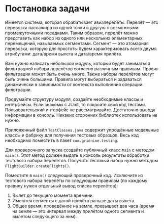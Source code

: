 # Постановка задачи

Имеется система, которая обрабатывает авиаперелёты. Перелёт — это перевозка пассажира из одной точки в другую с возможными промежуточными посадками. Таким образом, перелёт можно представить как набор из одного или нескольких элементарных перемещений, называемых сегментами. Сегмент — это атомарная перевозка, которую для простоты будем характеризовать всего двумя атрибутами: дата/время вылета и дата/время прилёта.

Вам нужно написать небольшой модуль, который будет заниматься фильтрацией набора перелётов согласно различным правилам. Правил фильтрации может быть очень много. Также наборы перелётов могут быть очень большими. Правила могут выбираться и задаваться динамически в зависимости от контекста выполнения операции фильтрации.

Продумайте структуру модуля, создайте необходимые классы и интерфейсы. Если знакомы с JUnit, то покройте свой код тестами. Пользовательский интерфейс не рассматривайте. Достаточно вывода информации в консоль. Никаких сторонних библиотек использовать не нужно.

Приложенный файл `TestClasses.java` содержит упрощённые модельные классы и фабрику для получения тестовых образцов. Весь код необходимо поместить в пакет `com.gridnine.testing`.

Для проверочного запуска создайте публичный класс `Main` с методом `main()`. Этот метод должен выдать в консоль результаты обработки тестового набора перелётов. Получить тестовый набор нужно методом `FlightBuilder.createFlights()`.

Поместите в `main()` следующий проверочный код. Исключите из тестового набора перелёты по следующим правилам (по каждому правилу нужен отдельный вывод списка перелётов):
1. Вылет до текущего момента времени.
2. Имеются сегменты с датой прилёта раньше даты вылета.
3. Общее время, проведённое на земле, превышает два часа (время на земле — это интервал между прилётом одного сегмента и вылетом следующего за ним).
